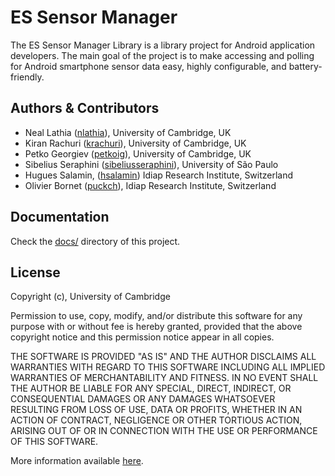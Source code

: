 # ES Sensor Manager

The ES Sensor Manager Library is a library project for Android application developers. The main goal of the project is to make accessing and polling for Android smartphone sensor data easy, highly configurable, and battery-friendly.

## Authors & Contributors
* Neal Lathia ([nlathia](https://github.com/nlathia)), University of Cambridge, UK
* Kiran Rachuri ([krachuri](https://github.com/krachuri)), University of Cambridge, UK
* Petko Georgiev ([petkoig](https://github.com/petkoig)), University of Cambridge, UK
* Sibelius Seraphini ([sibeliusseraphini](https://github.com/sibeliusseraphini)), University of São Paulo
* Hugues Salamin, ([hsalamin](http://github.com/hsalamin)) Idiap Research Institute, Switzerland
* Olivier Bornet ([puckch](http://github.com/puckch)), Idiap Research Institute, Switzerland

## Documentation
Check the [docs/](https://github.com/nlathia/SensorManager/tree/master/docs) directory of this project.

## License
Copyright (c), University of Cambridge 

Permission to use, copy, modify, and/or distribute this software for any
purpose with or without fee is hereby granted, provided that the above
copyright notice and this permission notice appear in all copies.

THE SOFTWARE IS PROVIDED "AS IS" AND THE AUTHOR DISCLAIMS ALL WARRANTIES
WITH REGARD TO THIS SOFTWARE INCLUDING ALL IMPLIED WARRANTIES OF
MERCHANTABILITY AND FITNESS. IN NO EVENT SHALL THE AUTHOR BE LIABLE FOR ANY
SPECIAL, DIRECT, INDIRECT, OR CONSEQUENTIAL DAMAGES OR ANY DAMAGES
WHATSOEVER RESULTING FROM LOSS OF USE, DATA OR PROFITS, WHETHER IN AN
ACTION OF CONTRACT, NEGLIGENCE OR OTHER TORTIOUS ACTION, ARISING OUT OF OR
IN CONNECTION WITH THE USE OR PERFORMANCE OF THIS SOFTWARE.

More information available [here](http://en.wikipedia.org/wiki/BSD_licenses).
